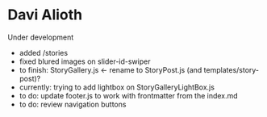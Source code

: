 # Davi Alioth

Under development

- added /stories
- fixed blured images on slider-id-swiper
- to finish: StoryGallery.js <- rename to StoryPost.js (and templates/story-post)?
- currently: trying to add lightbox on StoryGalleryLightBox.js
- to do: update footer.js to work with frontmatter from the index.md
- to do: review navigation buttons

